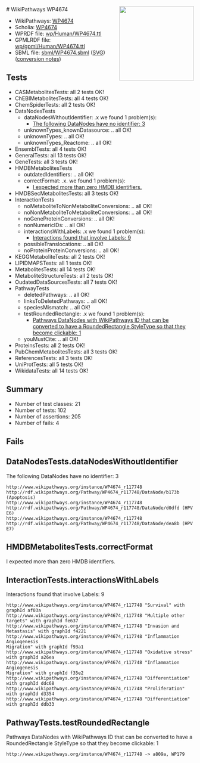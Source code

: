 <img style="float: right; width: 200px" src="../logo.png" />
# WikiPathways WP4674

* WikiPathways: [WP4674](https://identifiers.org/wikipathways:WP4674)
* Scholia: [WP4674](https://scholia.toolforge.org/wikipathways/WP4674)
* WPRDF file: [wp/Human/WP4674.ttl](../wp/Human/WP4674.ttl)
* GPMLRDF file: [wp/gpml/Human/WP4674.ttl](../wp/gpml/Human/WP4674.ttl)
* SBML file: [sbml/WP4674.sbml](../sbml/WP4674.sbml) ([SVG](../sbml/WP4674.svg)) ([conversion notes](../sbml/WP4674.txt))

## Tests
* CASMetabolitesTests: all 2 tests OK!
* ChEBIMetabolitesTests: all 4 tests OK!
* ChemSpiderTests: all 2 tests OK!
* DataNodesTests
    * dataNodesWithoutIdentifier: .x we found 1 problem(s):
        * [The following DataNodes have no identifier: 3](#d2d32fa2)
    * unknownTypes_knownDatasource: .. all OK!
    * unknownTypes: .. all OK!
    * unknownTypes_Reactome: .. all OK!
* EnsemblTests: all 4 tests OK!
* GeneralTests: all 13 tests OK!
* GeneTests: all 3 tests OK!
* HMDBMetabolitesTests
    * outdatedIdentifiers: .. all OK!
    * correctFormat: .x. we found 1 problem(s):
        * [I expected more than zero HMDB identifiers.](#ad154c1e)
* HMDBSecMetabolitesTests: all 3 tests OK!
* InteractionTests
    * noMetaboliteToNonMetaboliteConversions: .. all OK!
    * noNonMetaboliteToMetaboliteConversions: .. all OK!
    * noGeneProteinConversions: .. all OK!
    * nonNumericIDs: .. all OK!
    * interactionsWithLabels: .x we found 1 problem(s):
        * [Interactions found that involve Labels: 9](#630d2680)
    * possibleTranslocations: .. all OK!
    * noProteinProteinConversions: .. all OK!
* KEGGMetaboliteTests: all 2 tests OK!
* LIPIDMAPSTests: all 1 tests OK!
* MetabolitesTests: all 14 tests OK!
* MetaboliteStructureTests: all 2 tests OK!
* OudatedDataSourcesTests: all 7 tests OK!
* PathwayTests
    * deletedPathways: .. all OK!
    * linksToDeletedPathways: .. all OK!
    * speciesMismatch: .. all OK!
    * testRoundedRectangle: .x we found 1 problem(s):
        * [Pathways DataNodes with WikiPathways ID that can be converted to have a RoundedRectangle StyleType so that they become clickable: 1](#9fbad3cb)
    * youMustCite: .. all OK!
* ProteinsTests: all 2 tests OK!
* PubChemMetabolitesTests: all 3 tests OK!
* ReferencesTests: all 3 tests OK!
* UniProtTests: all 5 tests OK!
* WikidataTests: all 14 tests OK!


## Summary

* Number of test classes: 21
* Number of tests: 102
* Number of assertions: 205
* Number of fails: 4

## Fails

<a name="d2d32fa2" />

## DataNodesTests.dataNodesWithoutIdentifier

The following DataNodes have no identifier: 3
```
http://www.wikipathways.org/instance/WP4674_r117748 http://rdf.wikipathways.org/Pathway/WP4674_r117748/DataNode/b173b (Apoptosis)
http://www.wikipathways.org/instance/WP4674_r117748 http://rdf.wikipathways.org/Pathway/WP4674_r117748/DataNode/d0dfd (HPV E6)
http://www.wikipathways.org/instance/WP4674_r117748 http://rdf.wikipathways.org/Pathway/WP4674_r117748/DataNode/dea8b (HPV E7)
```

<a name="ad154c1e" />

## HMDBMetabolitesTests.correctFormat

I expected more than zero HMDB identifiers.
<a name="630d2680" />

## InteractionTests.interactionsWithLabels

Interactions found that involve Labels: 9
```
http://www.wikipathways.org/instance/WP4674_r117748 "Survival" with graphId af03a
http://www.wikipathways.org/instance/WP4674_r117748 "Multiple other targets" with graphId fe637
http://www.wikipathways.org/instance/WP4674_r117748 "Invasion and Metastasis" with graphId f4221
http://www.wikipathways.org/instance/WP4674_r117748 "Inflammation
Angiogenesis
Migration" with graphId f93a1
http://www.wikipathways.org/instance/WP4674_r117748 "Oxidative stress" with graphId a26ea
http://www.wikipathways.org/instance/WP4674_r117748 "Inflammation
Angiogenesis
Migration" with graphId f35e2
http://www.wikipathways.org/instance/WP4674_r117748 "Differentiation" with graphId ddc68
http://www.wikipathways.org/instance/WP4674_r117748 "Proliferation" with graphId d3354
http://www.wikipathways.org/instance/WP4674_r117748 "Differentiation" with graphId ddb33
```

<a name="9fbad3cb" />

## PathwayTests.testRoundedRectangle

Pathways DataNodes with WikiPathways ID that can be converted to have a RoundedRectangle StyleType so that they become clickable: 1
```
http://www.wikipathways.org/instance/WP4674_r117748 -> a809a, WP179
 ```

